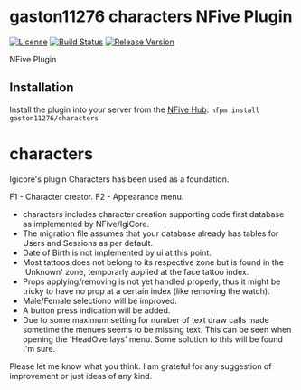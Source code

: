 # gaston11276 characters NFive Plugin
[![License](https://img.shields.io/github/license/gaston11276/characters.svg)](LICENSE)
[![Build Status](https://img.shields.io/appveyor/ci/gaston11276/characters/master.svg)](https://ci.appveyor.com/project/gaston11276/characters)
[![Release Version](https://img.shields.io/github/release/gaston11276/characters/all.svg)](https://github.com/gaston11276/characters/releases)

NFive Plugin

## Installation
Install the plugin into your server from the [NFive Hub](https://hub.nfive.io/gaston11276/characters): `nfpm install gaston11276/characters`

# characters
Igicore's plugin Characters has been used as a foundation.

F1 - Character creator.
F2 - Appearance menu.

- characters includes character creation supporting code first database as implemented by NFive/IgiCore.
- The migration file assumes that your database already has tables for Users and Sessions as per default.
- Date of Birth is not implemented by ui at this point.
- Most tattoos does not belong to its respective zone but is found in the 'Unknown' zone, temporarly applied at the face tattoo index.
- Props applying/removing is not yet handled properly, thus it might be tricky to have no prop at a certain index (like removing the watch).
- Male/Female selectiono will be improved.
- A button press indication will be added.
- Due to some maximum setting for number of text draw calls made sometime the menues seems to be missing text. This can be seen when opening the 'HeadOverlays' menu. Some solution to this will be found I'm sure.

Please let me know what you think. I am grateful for any suggestion of improvement or just ideas of any kind.
